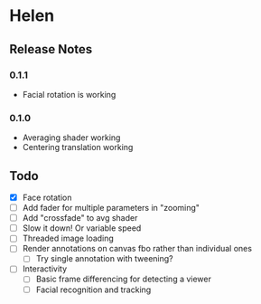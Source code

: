 Helen
=====

Release Notes
-------------

### 0.1.1

 * Facial rotation is working

### 0.1.0

 * Averaging shader working
 * Centering translation working
 
 
Todo
----

 - [x] Face rotation
 - [ ] Add fader for multiple parameters in "zooming"
 - [ ] Add "crossfade" to avg shader
 - [ ] Slow it down! Or variable speed
 - [ ] Threaded image loading
 - [ ] Render annotations on canvas fbo rather than individual ones
   - [ ] Try single annotation with tweening?
 - [ ] Interactivity
   - [ ] Basic frame differencing for detecting a viewer
   - [ ] Facial recognition and tracking